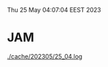 Thu 25 May 04:07:04 EEST 2023
# JAM
<a href='./cache/202305/25_04.log'>./cache/202305/25_04.log</a>
